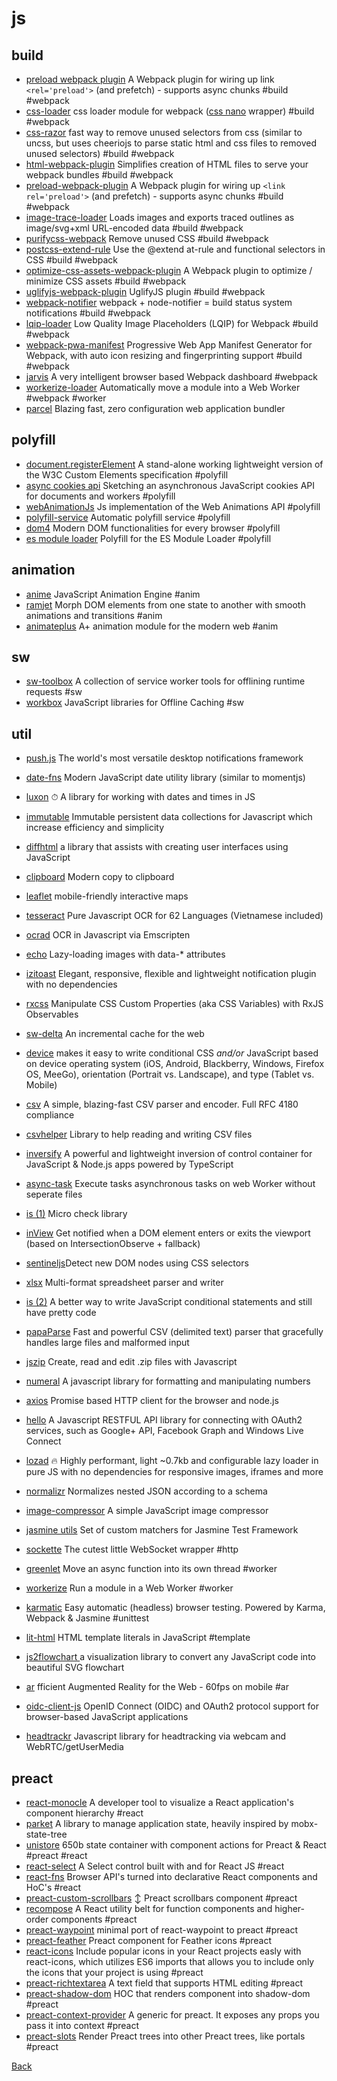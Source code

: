 # js

## build
+ [preload webpack plugin](https://github.com/googlechrome/preload-webpack-plugin) A Webpack plugin for wiring up link `<rel='preload'>` (and prefetch) - supports async chunks #build #webpack
+ [css-loader](https://github.com/webpack-contrib/css-loader) css loader module for webpack ([css nano](http://cssnano.co) wrapper) #build #webpack
+ [css-razor](https://github.com/tscanlin/css-razor) fast way to remove unused selectors from css (similar to uncss, but uses cheeriojs to parse static html and css files to removed unused selectors) #build #webpack
+ [html-webpack-plugin](https://github.com/jantimon/html-webpack-plugin) Simplifies creation of HTML files to serve your webpack bundles #build #webpack
+ [preload-webpack-plugin](https://github.com/GoogleChrome/preload-webpack-plugin) A Webpack plugin for wiring up `<link rel='preload'>` (and prefetch) - supports async chunks #build #webpack
+ [image-trace-loader](https://github.com/EmilTholin/image-trace-loader) Loads images and exports traced outlines as image/svg+xml URL-encoded data #build #webpack
+ [purifycss-webpack](https://github.com/webpack-contrib/purifycss-webpack) Remove unused CSS #build #webpack
+ [postcss-extend-rule](https://github.com/jonathantneal/postcss-extend-rule) Use the @extend at-rule and functional selectors in CSS #build #webpack
+ [optimize-css-assets-webpack-plugin](https://github.com/NMFR/optimize-css-assets-webpack-plugin) A Webpack plugin to optimize / minimize CSS assets #build #webpack
+ [uglifyjs-webpack-plugin](https://github.com/webpack-contrib/uglifyjs-webpack-plugin) UglifyJS plugin #build #webpack
+ [webpack-notifier](https://github.com/Turbo87/webpack-notifier) webpack + node-notifier = build status system notifications #build #webpack
+ [lqip-loader](https://github.com/zouhir/lqip-loader) Low Quality Image Placeholders (LQIP) for Webpack #build #webpack
+ [webpack-pwa-manifest](https://github.com/arthurbergmz/webpack-pwa-manifest) Progressive Web App Manifest Generator for Webpack, with auto icon resizing and fingerprinting support #build #webpack
+ [jarvis](https://github.com/zouhir/jarvis) A very intelligent browser based Webpack dashboard #webpack
+ [workerize-loader](https://github.com/developit/workerize-loader) Automatically move a module into a Web Worker #webpack #worker
+ [parcel](https://github.com/parcel-bundler/parcel) Blazing fast, zero configuration web application bundler

## polyfill
+ [document.registerElement](https://github.com/WebReflection/document-register-element) A stand-alone working lightweight version of the W3C Custom Elements specification #polyfill
+ [async cookies api](https://github.com/WICG/async-cookies-api) Sketching an asynchronous JavaScript cookies API for documents and workers #polyfill
+ [webAnimationJs](https://github.com/web-animations/web-animations-js) Js implementation of the Web Animations API #polyfill
+ [polyfill-service](https://github.com/Financial-Times/polyfill-service) Automatic polyfill service #polyfill
+ [dom4](https://github.com/WebReflection/dom4) Modern DOM functionalities for every browser #polyfill
+ [es module loader](https://github.com/ModuleLoader/es-module-loader) Polyfill for the ES Module Loader #polyfill

## animation
+ [anime](https://github.com/juliangarnier/anime/) JavaScript Animation Engine #anim
+ [ramjet](https://github.com/rich-harris/ramjet) Morph DOM elements from one state to another with smooth animations and transitions #anim
+ [animateplus](https://github.com/bendc/animateplus) A+ animation module for the modern web #anim

## sw
+ [sw-toolbox](https://github.com/GoogleChrome/sw-toolbox) A collection of service worker tools for offlining runtime requests #sw
+ [workbox](https://github.com/GoogleChrome/workbox) JavaScript libraries for Offline Caching #sw

## util
+ [push.js](https://github.com/Nickersoft/push.js) The world's most versatile desktop notifications framework
+ [date-fns](https://github.com/date-fns/date-fns) Modern JavaScript date utility library (similar to momentjs)
+ [luxon](https://github.com/moment/luxon) ⏱ A library for working with dates and times in JS
+ [immutable](https://github.com/facebook/immutable-js) Immutable persistent data collections for Javascript which increase efficiency and simplicity
+ [diffhtml](https://github.com/tbranyen/diffhtml) a library that assists with creating user interfaces using JavaScript
+ [clipboard](https://github.com/zenorocha/clipboard.js) Modern copy to clipboard
+ [leaflet](http://leafletjs.com) mobile-friendly interactive maps
+ [tesseract](https://github.com/naptha/tesseract.js) Pure Javascript OCR for 62 Languages (Vietnamese included)
+ [ocrad](https://github.com/antimatter15/ocrad.js) OCR in Javascript via Emscripten
+ [echo](https://github.com/toddmotto/echo) Lazy-loading images with data-* attributes
+ [izitoast](http://izitoast.marcelodolce.com) Elegant, responsive, flexible and lightweight notification plugin with no dependencies
+ [rxcss](https://github.com/davidkpiano/rxcss) Manipulate CSS Custom Properties (aka CSS Variables) with RxJS Observables
+ [sw-delta](https://github.com/gmetais/sw-delta) An incremental cache for the web
+ [device](https://github.com/matthewhudson/device.js) makes it easy to write conditional CSS _and/or_ JavaScript based on device operating system (iOS, Android, Blackberry, Windows, Firefox OS, MeeGo), orientation (Portrait vs. Landscape), and type (Tablet vs. Mobile)
+ [csv](https://github.com/knrz/CSV.js) A simple, blazing-fast CSV parser and encoder. Full RFC 4180 compliance
+ [csvhelper](https://github.com/joshclose/csvhelper) Library to help reading and writing CSV files
+ [inversify](https://github.com/inversify/InversifyJS) A powerful and lightweight inversion of control container for JavaScript & Node.js apps powered by TypeScript
+ [async-task](https://github.com/gorillatron/async-task) Execute tasks asynchronous tasks on web Worker without seperate files
+ [is (1)](https://github.com/arasatasaygin/is.js) Micro check library
+ [inView](https://github.com/camwiegert/in-view) Get notified when a DOM element enters or exits the viewport (based on IntersectionObserve + fallback)
+ [sentineljs](https://github.com/muicss/sentineljs)Detect new DOM nodes using CSS selectors
+ [xlsx](https://github.com/SheetJS/js-xlsx) Multi-format spreadsheet parser and writer
+ [is (2)](https://github.com/jumpkick-studios/Is) A better way to write JavaScript conditional statements and still have pretty code
+ [papaParse](https://github.com/mholt/PapaParse) Fast and powerful CSV (delimited text) parser that gracefully handles large files and malformed input
+ [jszip](https://github.com/Stuk/jszip) Create, read and edit .zip files with Javascript
+ [numeral](https://github.com/adamwdraper/Numeral-js) A javascript library for formatting and manipulating numbers
+ [axios](https://github.com/mzabriskie/axios) Promise based HTTP client for the browser and node.js
+ [hello](https://github.com/MrSwitch/hello.js) A Javascript RESTFUL API library for connecting with OAuth2 services, such as Google+ API, Facebook Graph and Windows Live Connect
+ [lozad](https://github.com/ApoorvSaxena/lozad.js) 🔥 Highly performant, light ~0.7kb and configurable lazy loader in pure JS with no dependencies for responsive images, iframes and more
+ [normalizr](https://github.com/paularmstrong/normalizr) Normalizes nested JSON according to a schema
+ [image-compressor](https://github.com/xkeshi/image-compressor) A simple JavaScript image compressor

+ [jasmine utils](https://github.com/mjeanroy/jasmine-utils) Set of custom matchers for Jasmine Test Framework


+ [sockette](https://github.com/lukeed/sockette) The cutest little WebSocket wrapper #http
+ [greenlet](https://github.com/developit/greenlet) Move an async function into its own thread #worker
+ [workerize](https://github.com/developit/workerize) Run a module in a Web Worker #worker
+ [karmatic](https://github.com/developit/karmatic) Easy automatic (headless) browser testing. Powered by Karma, Webpack & Jasmine #unittest
+ [lit-html](https://github.com/Polymer/lit-html) HTML template literals in JavaScript #template
+ [js2flowchart ](https://github.com/Bogdan-Lyashenko/js-code-to-svg-flowchart) a visualization library to convert any JavaScript code into beautiful SVG flowchart
+ [ar](https://github.com/jeromeetienne/AR.js) fficient Augmented Reality for the Web - 60fps on mobile #ar
+ [oidc-client-js](https://github.com/IdentityModel/oidc-client-js) OpenID Connect (OIDC) and OAuth2 protocol support for browser-based JavaScript applications
+ [headtrackr](https://github.com/auduno/headtrackr) Javascript library for headtracking via webcam and WebRTC/getUserMedia

## preact
+ [react-monocle](https://github.com/team-gryff/react-monocle) A developer tool to visualize a React application's component hierarchy  #react
+ [parket](https://github.com/ForsakenHarmony/parket) A library to manage application state, heavily inspired by mobx-state-tree
+ [unistore](https://github.com/developit/unistore) 650b state container with component actions for Preact & React #preact #react
+ [react-select](https://github.com/JedWatson/react-select) A Select control built with and for React JS #react
+ [react-fns](https://github.com/jaredpalmer/react-fns) Browser API's turned into declarative React components and HoC's  #react
+ [preact-custom-scrollbars](https://github.com/lucafalasco/preact-custom-scrollbars) ↕️ Preact scrollbars component #preact
+ [recompose](https://github.com/acdlite/recompose) A React utility belt for function components and higher-order components #preact
+ [preact-waypoint](https://github.com/dzhurley/preact-waypoint) minimal port of react-waypoint to preact #preact
+ [preact-feather](https://github.com/ForsakenHarmony/preact-feather) Preact component for Feather icons #preact
+ [react-icons](http://gorangajic.github.io/react-icons) Include popular icons in your React projects easly with react-icons, which utilizes ES6 imports that allows you to include only the icons that your project is using  #preact
+ [preact-richtextarea](https://github.com/developit/preact-richtextarea) A text field that supports HTML editing  #preact
+ [preact-shadow-dom](https://github.com/bspaulding/preact-shadow-dom) HOC that renders component into shadow-dom  #preact
+ [preact-context-provider](https://github.com/synacor/preact-context-provider) A generic <Provider /> for preact. It exposes any props you pass it into context  #preact
+ [preact-slots](https://github.com/developit/preact-slots) Render Preact trees into other Preact trees, like portals #preact


[Back](./)

